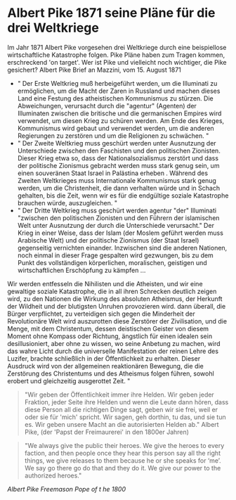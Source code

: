# Albert Pike 1871 seine Pläne für die drei Weltkriege
Im Jahr 1871 Albert Pike vorgesehen drei Weltkriege durch eine beispiellose
wirtschaftliche
Katastrophe folgen. Pike Pläne haben zum Tragen kommen, erschreckend 'on target'.
Wer ist
Pike und vielleicht noch wichtiger, die Pike gesichert?
Albert Pike Brief an Mazzini, vom 15. August 1871
- " Der Erste Weltkrieg muß herbeigeführt werden, um die Illuminati zu
ermöglichen, um die Macht der Zaren in Russland und machen dieses Land
eine Festung des atheistischen Kommunismus zu stürzen. Die Abweichungen,
verursacht durch die "agentur" (Agenten) der Illuminaten zwischen die
britische und die germanischen Empires wird verwendet, um diesen Krieg zu
schüren werden. Am Ende des Krieges, Kommunismus wird gebaut und
verwendet werden, um die anderen Regierungen zu zerstören und um die
Religionen zu schwächen. "
- " Der Zweite Weltkrieg muss geschürt werden unter Ausnutzung der
Unterschiede zwischen den Faschisten und den politischen Zionisten. Dieser
Krieg etwa so, dass der Nationalsozialismus zerstört und dass der politische
Zionismus gebracht werden muss stark genug sein, um einen souveränen Staat
Israel in Palästina erheben . Während des Zweiten Weltkrieges muss
Internationale Kommunismus stark genug werden, um die Christenheit, die
dann verhalten würde und in Schach gehalten, bis die Zeit, wenn wir es für die
endgültige soziale Katastrophe brauchen würde, auszugleichen. "
- " Der Dritte Weltkrieg muss geschürt werden agentur "der" Illuminati
"zwischen den politischen Zionisten und den Führern der islamischen Welt
unter Ausnutzung der durch die Unterschiede verursacht." Der Krieg in einer
Weise, dass der Islam (der Moslem geführt werden muss Arabische Welt) und
der politische Zionismus (der Staat Israel) gegenseitig vernichten einander.
Inzwischen sind die anderen Nationen, noch einmal in dieser Frage gespalten
wird gezwungen, bis zu dem Punkt des vollständigen körperlichen,
moralischen, geistigen und wirtschaftlichen Erschöpfung zu kämpfen ...

Wir werden entfesseln die Nihilisten und die Atheisten, und wir eine gewaltige
soziale Katastrophe, die in all ihren Schrecken deutlich zeigen wird, zu den
Nationen die Wirkung des absoluten Atheismus, der Herkunft der Wildheit und
der blutigsten Unruhen provozieren wird. dann überall, die Bürger
verpflichtet, zu verteidigen sich gegen die Minderheit der Revolutionäre Welt
wird auszurotten diese Zerstörer der Zivilisation, und die Menge, mit dem
Christentum, dessen deistischen Geister von diesem Moment ohne Kompass
oder Richtung, ängstlich für einen idealen sein desillusioniert, aber ohne zu
wissen, wo seine Anbetung zu machen, wird das wahre Licht durch die
universelle Manifestation der reinen Lehre des Luzifer, brachte schließlich in
der Öffentlichkeit zu erhalten. Dieser Ausdruck wird von der allgemeinen
reaktionären Bewegung, die die Zerstörung des Christentums und des
Atheismus folgen führen, sowohl erobert und gleichzeitig ausgerottet Zeit. "

> "Wir geben der Öffentlichkeit immer ihre Helden. Wir geben jeder Fraktion, jeder Seite ihre
Helden und wenn die Leute dann hören, dass diese Person all die richtigen Dinge sagt, geben wir
sie frei, weil er oder sie für 'mich' spricht. Wir sagen, geh dorthin, tu das, und sie tun es. Wir
geben unsere Macht an die autorisierten Helden ab."
Albert Pike, (der 'Papst der Freimaurerei' in den 1800er Jahren)

>"We always give the public their heroes. We give the heroes to every faction, and then people
once they hear this person say all the right things, we give releases to them because he or she
speaks for ‘me’. We say go there go do that and they do it. We give our power to the authorized
heroes."

*Albert Pike Freemason Pope of t he 1800*